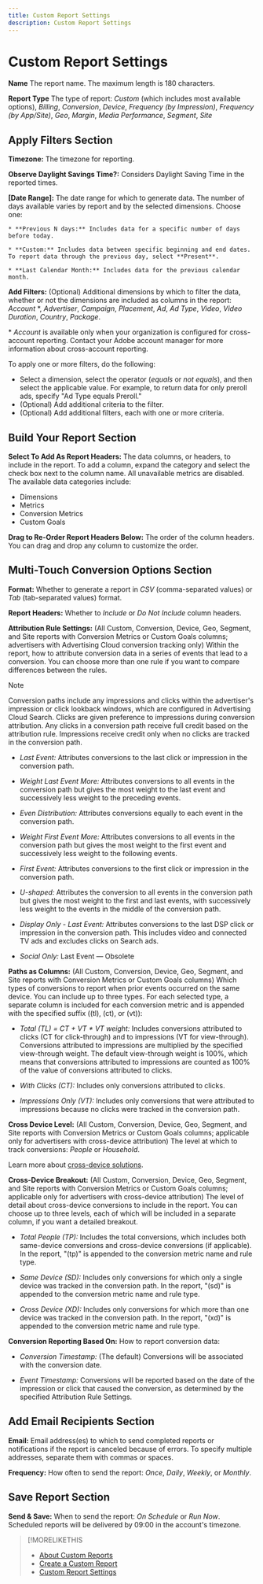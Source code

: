 ```yaml
---
title: Custom Report Settings
description: Custom Report Settings
---
```

# Custom Report Settings

**Name** The report name. The maximum length is 180 characters.

**Report Type** The type of report: *Custom* (which includes most available options), *Billing*, *Conversion*, *Device*, *Frequency (by Impression)*,  *Frequency (by App/Site)*, *Geo*, *Margin*, *Media Performance*,  *Segment*, *Site*

## Apply Filters Section

**Timezone:** The timezone for reporting.

**Observe Daylight Savings Time?:** Considers Daylight Saving Time in the reported times.

**[Date Range]:** The date range for which to generate data. The number of days available varies by report and by the selected dimensions. Choose one:

    * **Previous N days:** Includes data for a specific number of days before today.

    * **Custom:** Includes data between specific beginning and end dates. To report data through the previous day, select **Present**.

    * **Last Calendar Month:** Includes data for the previous calendar month.

**Add Filters:** (Optional) Additional dimensions by which to filter the data, whether or
not the dimensions are included as columns in the report: *Account* \*, *Advertiser*, *Campaign*, *Placement*, *Ad*, *Ad Type*, *Video*, *Video Duration*, *Country*, *Package*.

\* *Account* is available only when your organization is configured for cross-account reporting. Contact your Adobe account manager for more information about cross-account reporting.

To apply one or more filters, do the following:

* Select a dimension, select the operator (*equals* or *not equals*), and then select the applicable value. For example, to return data for only preroll ads, specify "Ad Type equals Preroll."
* (Optional) Add additional criteria to the filter.
* (Optional) Add additional filters, each with one or more criteria.

## Build Your Report Section

**Select To Add As Report Headers:**  The data columns, or headers, to include in the report. To add a column, expand the category and select the check box next to the column name. All unavailable metrics are disabled. The available data categories include:

* Dimensions
* Metrics
* Conversion Metrics
* Custom Goals

**Drag to Re-Order Report Headers Below:** The order of the column headers. You can drag and drop any column to customize the order.

## Multi-Touch Conversion Options Section

**Format:** Whether to generate a report in *CSV* (comma-separated values) or *Tab* (tab-separated values) format.

**Report Headers:** Whether to *Include* or *Do Not Include* column headers.

**Attribution Rule Settings:** (All Custom, Conversion, Device, Geo, Segment, and Site reports with Conversion Metrics or Custom Goals columns; advertisers with Advertising Cloud conversion tracking only) Within the report, how to attribute conversion data in a series of events that lead to a conversion. You can choose more than one rule if you want to compare differences between the rules.

>[!NOTE]
>
>Conversion paths include any impressions and clicks within the advertiser's impression or click lookback windows, which are configured in Advertising Cloud Search. Clicks are given preference to impressions during conversion attribution. Any clicks in a conversion path receive full credit based on the attribution rule. Impressions receive credit only when no clicks are tracked in the conversion path.

* *Last Event:* Attributes conversions to the last click or impression in the conversion path.  

* *Weight Last Event More:* Attributes conversions to all events in the conversion path but gives the most weight to the last event and successively less weight to the preceding events. 

* *Even Distribution:* Attributes conversions equally to each event in the conversion path. 

* *Weight First Event More:* Attributes conversions to all events in the conversion path but gives the most weight to the first event and successively less weight to the following events. 

* *First Event:* Attributes conversions to the first click or impression in the conversion path.

* *U-shaped:* Attributes the conversion to all events in the conversion path but gives the most weight to the first and last events, with successively less weight to the events in the middle of the conversion path.

* *Display Only - Last Event:*  Attributes conversions to the last DSP click or impression in the conversion path. This includes video and connected TV ads and excludes clicks on Search ads.

* *Social Only:* Last Event — Obsolete

<!-- See also [How Attribution Rules Are Calculated for Adobe Advertising Cloud](). -->

**Paths as Columns:**  (All Custom, Conversion, Device, Geo, Segment, and Site reports with Conversion Metrics or Custom Goals columns) Which types of conversions to report when prior events occurred on the same device. You can include up to three types. For each selected type, a separate column is included for each conversion metric and is appended with the specified suffix ((tl), (ct), or (vt)):

* *Total (TL) = CT + VT \* VT weight:* Includes conversions attributed to clicks (CT for click-through) and to impressions (VT for view-through). Conversions attributed to impressions are multiplied by the specified view-through weight. The default view-through weight is 100%, which means that conversions attributed to impressions are counted as 100% of the value of conversions attributed to clicks.

* *With Clicks (CT):* Includes only conversions attributed to clicks.

* *Impressions Only (VT):* Includes only conversions that were attributed to impressions because no clicks were tracked in the conversion path.

**Cross Device Level:**  (All Custom, Conversion, Device, Geo, Segment, and Site reports with Conversion Metrics or Custom Goals columns; applicable only for advertisers with cross-device attribution) The level at which to track conversions: *People* or *Household*.

Learn more about [cross-device solutions](/help/dsp/introduction/features/cross-device-solutions.md).

**Cross-Device Breakout:** (All Custom, Conversion, Device, Geo, Segment, and Site reports with Conversion Metrics or Custom Goals columns; applicable only for advertisers with cross-device attribution) The level of detail about cross-device conversions to include in the report. You can choose up to three levels, each of which will be included in a separate column, if you want a detailed breakout.

* *Total People (TP):* Includes the total conversions, which includes both same-device conversions and cross-device conversions (if applicable). In the report, "(tp)" is appended to the conversion metric name and rule type.

* *Same Device (SD):* Includes only conversions for which only a single device was tracked in the conversion path. In the report, "(sd)" is appended to the conversion metric name and rule type.

* *Cross Device (XD):* Includes only conversions for which more than one device was tracked in the conversion path. In the report, "(xd)" is appended to the conversion metric name and rule type.

**Conversion Reporting Based On:**  How to report conversion data:

* *Conversion Timestamp:* (The default) Conversions will be associated with the conversion date.

* *Event Timestamp:* Conversions will be reported based on the date of the impression or click that caused the conversion, as determined by the specified Attribution Rule Settings.

## Add Email Recipients Section

**Email:** Email address(es) to which to send completed reports or notifications if the report is canceled because of errors. To specify multiple addresses, separate them with commas or spaces.

**Frequency:** How often to send the report: *Once*, *Daily*, *Weekly*, or *Monthly*.

## Save Report Section

**Send & Save:** When to send the report: *On Schedule* or *Run Now*. Scheduled reports will be delivered by 09:00 in the account's timezone.

>[!MORELIKETHIS
>
>* [About Custom Reports](/help/dsp/reports/report-about-custom.md)
>* [Create a Custom Report](/help/dsp/reports/report-create-custom.md)
>* [Custom Report Settings](/help/dsp/reports/report-settings-custom.md)
<!-- >* [Available Report Metrics](/help/dsp/reports/report-metrics.md) -->
